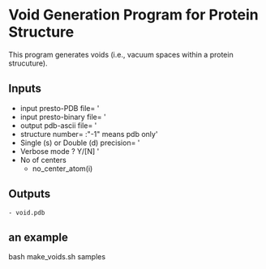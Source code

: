 # Void Generation Program for Protein Structure 
This program generates voids (i.e., vacuum spaces within a protein strucuture).

## Inputs
- input presto-PDB file= '
- input presto-binary file= '
- output pdb-ascii file= '
- structure number= :"-1" means pdb only'
- Single (s) or Double (d) precision= '
- Verbose mode ? Y/[N] '
- No of centers
    - no_center_atom(i)

## Outputs
    - void.pdb

## an example 
bash make_voids.sh samples
